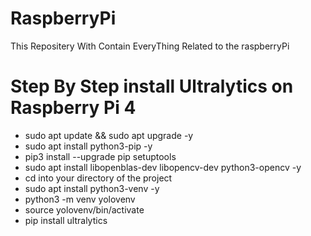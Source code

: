 # RaspberryPi
This Repositery With Contain EveryThing Related to the raspberryPi
# Step By Step install Ultralytics on Raspberry Pi 4
- sudo apt update && sudo apt upgrade -y
- sudo apt install python3-pip -y
- pip3 install --upgrade pip setuptools
- sudo apt install libopenblas-dev libopencv-dev python3-opencv -y
- cd into your directory of the project
- sudo apt install python3-venv -y
- python3 -m venv yolovenv
- source yolovenv/bin/activate
- pip install ultralytics
